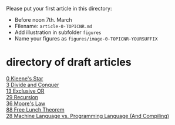 Please put your first article in this directory:
- Before noon 7th. March 
- Filename: ```article-0-TOPICNR.md```
- Add illustration in subfolder ```figures```
- Name your figures as ```figures/image-0-TOPICNR-YOURSUFFIX```

# directory of draft articles

[0 Kleene's Star](article-0-0.md)  
[3 Divide and Conquer](article-0-3.md)  
[13 Exclusive OR](article-0-13.md)  
[29 Recursion](article-0-29.md)  
[36 Moore's Law](article-0-36.md)  
[88 Free Lunch Theorem](article-0-88.md)  
[28 Machine Language vs. Programming Language (And Compiling)](article-0-28.md)
